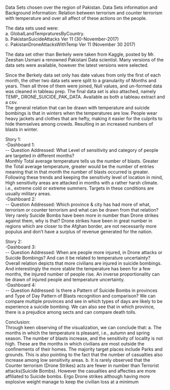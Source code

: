 Data Sets chosen over the region of Pakistan.
Data Sets information and Background information:
Relation between terrorism and counter terrorism with temperature and over all affect of these 
actions on the people.

The data sets used were:  
a. GlobalLandTempraturesByCountry.  
b. PakistanSuicideAttacks Ver 11 (30-November-2017)  
c. PakistanDroneAttacksWithTemp Ver 11 (November 30 2017)  

The data set other than Berkely were taken from Kaggle, posted by Mr. Zeeshan Usmani a renowned
Pakistani Data scientist. Many versions of the data sets were available, however the latest versions 
were selected. 
  
Since the Berkely data set only has date values from only the first of each month, the other two data 
sets were split to a granularity of Months and years. Then all three of them were joined, Null values, 
and un-formed data was cleaned in tableau prep. The final data set is also attached, namely TEMP_ 
DRONE_SUICIDE_PAK_DATA. Available as both a tableau extract and a csv.  
The general relation that can be drawn with temperature and suicide bombings is that in winters 
when the temperatures are low. People wear heavy jackets and clothes that are hefty, making it 
easier for the culprits to hide themselves among crowds. Resulting in an increased numbers of blasts 
in winter. 
  
Story 1:  
	-Dashboard 1:  
	--	Question Addressed: What Level of sensitivity and category of people are targeted in different 
		months?  
			Monthly Total average temperature tells us the number of blasts. Greater the Total average 
			temperature, greater would be the number of entries meaning that in that month the number of 
			blasts occurred is greater. Following these trends and keeping the sensitivity level of location in mind, 
			High sensitivity areas are attacked in months with a rather harsh climate. i.e., extreme cold or 
			extreme summers. Targets in these conditions are usually military areas.    
	-Dashboard 2:  
	--	Question Addressed: Which province & city has had more of what, terrorism or counter terrorism
		and what can be drawn from that relation?  
			Very rarely Suicide Bombs have been more in number than Drone strikes against them, why is that?
			Drone strikes have been in great number in regions which are closer to the Afghan border, are not 
			necessarily more populus and don’t have a surplus of revenue generated for the nation.  
   
Story 2:  
	-Dashboard 3:  
	--	Question Addressed: When are people more injured, in Drone attacks or Suicide Bombings? And can 
		it be related to temperature uncertainty?  
			Overall relation depicts that more civilians are injured in suicide bombings. And interestingly the 
			more stable the temperature has been for a few months, the injured number of people rise. 
			An inverse proportionality can be drawn of injured people and temperature uncertainty.  
	-Dashboard 4:  
	--	Question Addressed: Is there a Pattern of Suicide Bombs in provinces and Type of Day Pattern of 
		Blasts recognition and comparison?
			We can compare multiple provinces and see in which types of days are likely to be experience a 
			suicide bombing. 
			We can also see that in which province, there is a prejudice among sects and can compare death 
			tolls.
   
Conclusion:     
	Through keen observing of the visualization, we can conclude that:
		a. The months in which the temperature is pleasant, i.e., autumn and spring season. The 
		number of blasts increase, and the sensitivity of locality is not high. These are the months in 
		which civilians are most outside the confinements of their homes. The majority target places 
		include Parks and grounds. This is also pointing to the fact that the number of casualties also 
		increase among low sensitivity areas.
		b. It is rarely observed that the Counter terrorism (Drone Strikes) acts are fewer in number than 
		Terrorist attacks(Suicide Bombs). However the casualties and affecties are more affiliated to 
		Suicide bombs. Ergo Drone strikes although having more explosive weight manage to keep 
		the civilian loss at a minimum

